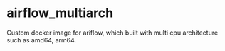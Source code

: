 # airflow_multiarch
Custom docker image for ariflow, which built with multi cpu architecture such as amd64, arm64.
